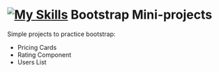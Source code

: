 # [![My Skills](https://skillicons.dev/icons?i=bootstrap)](https://skillicons.dev) Bootstrap Mini-projects

Simple projects to practice bootstrap:

- Pricing Cards
- Rating Component
- Users List
